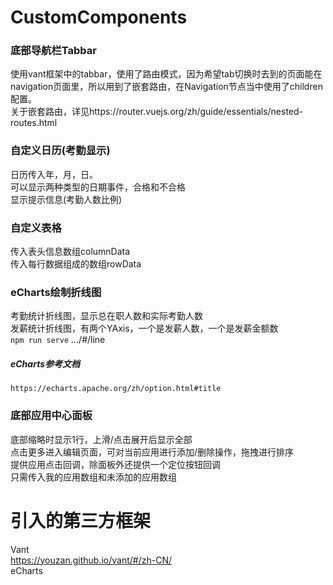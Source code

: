 # CustomComponents
### 底部导航栏Tabbar
使用vant框架中的tabbar，使用了路由模式，因为希望tab切换时去到的页面能在navigation页面里，所以用到了嵌套路由，在Navigation节点当中使用了children配置。  
关于嵌套路由，详见https://router.vuejs.org/zh/guide/essentials/nested-routes.html
### 自定义日历(考勤显示)
日历传入年，月，日。  
可以显示两种类型的日期事件，合格和不合格  
显示提示信息(考勤人数比例)
### 自定义表格
传入表头信息数组columnData  
传入每行数据组成的数组rowData
### eCharts绘制折线图
考勤统计折线图，显示总在职人数和实际考勤人数  
发薪统计折线图，有两个YAxis，一个是发薪人数，一个是发薪金额数  
`npm run serve` .../#/line
##### eCharts参考文档
`https://echarts.apache.org/zh/option.html#title`
### 底部应用中心面板
底部缩略时显示1行，上滑/点击展开后显示全部  
点击更多进入编辑页面，可对当前应用进行添加/删除操作，拖拽进行排序  
提供应用点击回调，除面板外还提供一个定位按钮回调  
只需传入我的应用数组和未添加的应用数组
# 引入的第三方框架
Vant  
https://youzan.github.io/vant/#/zh-CN/  
eCharts


